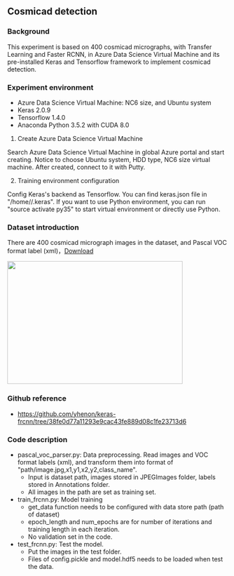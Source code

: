 ## Cosmicad detection

### Background
This experiment is based on 400 cosmicad micrographs, with Transfer Learning and Faster RCNN, in Azure Data Science Virtual Machine and its pre-installed Keras and Tensorflow framework to implement cosmicad detection.

### Experiment environment
- Azure Data Science Virtual Machine: NC6 size, and Ubuntu system
- Keras 2.0.9
- Tensorflow 1.4.0
- Anaconda Python 3.5.2 with CUDA 8.0

1) Create Azure Data Science Virtual Machine

Search Azure Data Science Virtual Machine in global Azure portal and start creating. Notice to choose Ubuntu system, HDD type, NC6 size virtual machine. After created, connect to it with Putty.

2) Training environment configuration

Config Keras's backend as Tensorflow. You can find keras.json file in "/home/<username>/.keras".
If you want to use Python environment, you can run "source activate py35" to start virtual environment or directly use Python.

### Dataset introduction
There are 400 cosmicad micrograph images in the dataset, and Pascal VOC format label (xml)，[Download]((https://github.com/cosmicad/dataset))

<img src="image/BloodImage.jpg" width="400" height="280" />

### Github reference
-  https://github.com/yhenon/keras-frcnn/tree/38fe0d77a11293e9cac43fe889d08c1fe23713d6

### Code description

- pascal_voc_parser.py: Data preprocessing. Read images and VOC format labels (xml), and transform them into format of "path/image.jpg,x1,y1,x2,y2,class_name".
   - Input is dataset path, images stored in JPEGImages folder, labels stored in Annotations folder.
   - All images in the path are set as training set.
- train_frcnn.py: Model training
   - get_data function needs to be configured with data store path (path of dataset)
   - epoch_length and num_epochs are for number of iterations and training length in each iteration. 
   - No validation set  in the code.
- test_frcnn.py: Test the model.
   - Put the images in the test folder.
   - Files of config.pickle and model.hdf5 needs to be loaded when test the data.